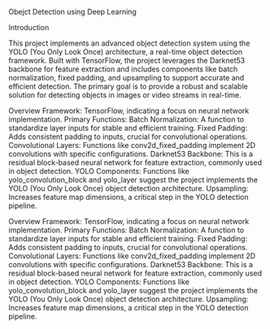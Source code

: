 Obejct Detection using Deep Learning

Introduction

This project implements an advanced object detection system using the YOLO (You Only Look Once) architecture, a real-time object detection framework. Built with TensorFlow, the project leverages the Darknet53 backbone for feature extraction and includes components like batch normalization, fixed padding, and upsampling to support accurate and efficient detection. The primary goal is to provide a robust and scalable solution for detecting objects in images or video streams in real-time.

Overview
Framework: TensorFlow, indicating a focus on neural network implementation.
Primary Functions:
Batch Normalization: A function to standardize layer inputs for stable and efficient training.
Fixed Padding: Adds consistent padding to inputs, crucial for convolutional operations.
Convolutional Layers: Functions like conv2d_fixed_padding implement 2D convolutions with specific configurations.
Darknet53 Backbone: This is a residual block-based neural network for feature extraction, commonly used in object detection.
YOLO Components: Functions like yolo_convolution_block and yolo_layer suggest the project implements the YOLO (You Only Look Once) object detection architecture.
Upsampling: Increases feature map dimensions, a critical step in the YOLO detection pipeline.

Overview
Framework: TensorFlow, indicating a focus on neural network implementation.
Primary Functions:
Batch Normalization: A function to standardize layer inputs for stable and efficient training.
Fixed Padding: Adds consistent padding to inputs, crucial for convolutional operations.
Convolutional Layers: Functions like conv2d_fixed_padding implement 2D convolutions with specific configurations.
Darknet53 Backbone: This is a residual block-based neural network for feature extraction, commonly used in object detection.
YOLO Components: Functions like yolo_convolution_block and yolo_layer suggest the project implements the YOLO (You Only Look Once) object detection architecture.
Upsampling: Increases feature map dimensions, a critical step in the YOLO detection pipeline.
